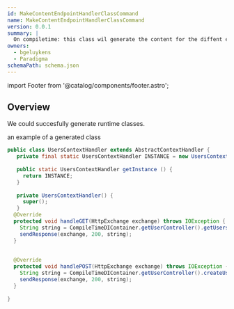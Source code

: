 ```yaml
---
id: MakeContentEndpointHandlerClassCommand
name: MakeContentEndpointHandlerClassCommand
version: 0.0.1
summary: |
  On compiletime: this class wil generate the content for the diffent endpoint handlers
owners:
  - bgeluykens
  - Paradigma
schemaPath: schema.json
---
```


import Footer from '@catalog/components/footer.astro';

## Overview

We could succesfully generate runtime classes.

<NodeGraph />

<SchemaViewer file="schema.json" title="JSON Schema" maxHeight="500" />

an example of a generated class

```java
public class UsersContextHandler extends AbstractContextHandler {  
   private final static UsersContextHandler INSTANCE = new UsersContextHandler();  
  
   public static UsersContextHandler getInstance () {  
     return INSTANCE;  
   }  
  
   private UsersContextHandler() {  
     super();  
   }  
  @Override  
  protected void handleGET(HttpExchange exchange) throws IOException {  
    String string = CompileTimeDIContainer.getUserController().getUsers(exchange);  
    sendResponse(exchange, 200, string);  
  }  
  
  
  @Override  
  protected void handlePOST(HttpExchange exchange) throws IOException {  
    String string = CompileTimeDIContainer.getUserController().createUser(exchange);  
    sendResponse(exchange, 200, string);  
  }  
  
}
```